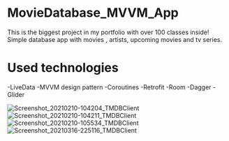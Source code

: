
# MovieDatabase_MVVM_App
This is the biggest project in my portfolio with over 100 classes inside! Simple database app with movies , artists, upcoming movies and tv series. 

# Used technologies
-LiveData
-MVVM design pattern
-Coroutines
-Retrofit
-Room
-Dagger
-Glider

![Screenshot_20210210-104204_TMDBClient](https://user-images.githubusercontent.com/27519681/111987132-18b1ae00-8b0f-11eb-8f1a-f7c354223795.jpg)
![Screenshot_20210210-104211_TMDBClient](https://user-images.githubusercontent.com/27519681/111987137-1b140800-8b0f-11eb-844b-baf573681e95.jpg)
![Screenshot_20210210-105534_TMDBClient](https://user-images.githubusercontent.com/27519681/111987148-1fd8bc00-8b0f-11eb-9ebc-fd6494aa5f13.jpg)
![Screenshot_20210316-225116_TMDBClient](https://user-images.githubusercontent.com/27519681/111987165-2404d980-8b0f-11eb-9b7f-472ef9ae9084.jpg)




